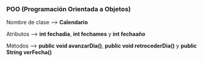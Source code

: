 ### POO (Programación Orientada a Objetos)

Nombre de clase --> **Calendario**

Atributos --> **int fechadia**, **int fechames** y **int fechaaño**

Métodos --> **public void avanzarDia()**, **public void retrocederDia()** y **public String verFecha()**


